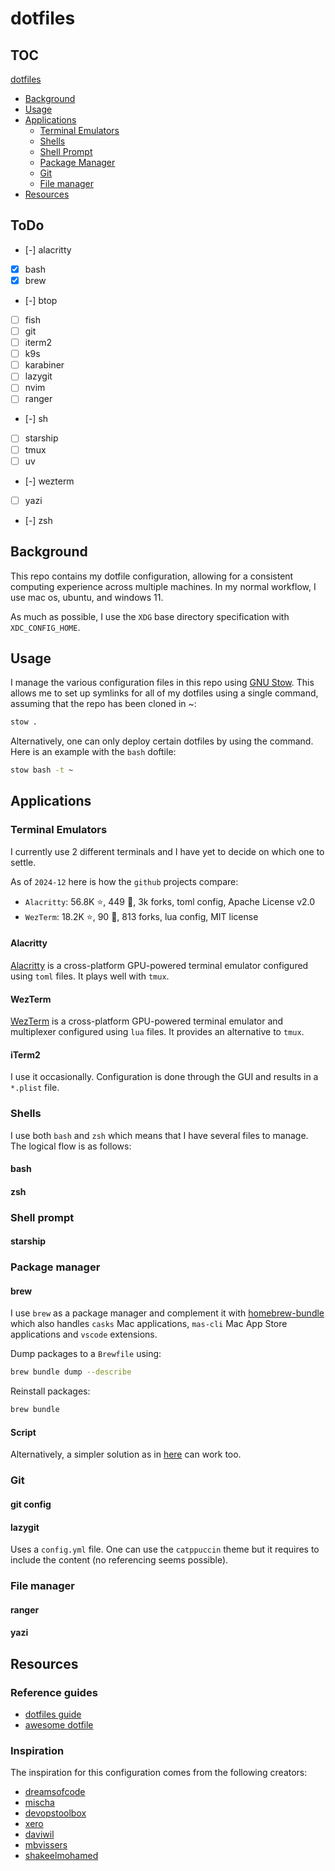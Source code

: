 # dotfiles

## TOC

[dotfiles](#dotfiles)

- [Background](#background)
- [Usage](#usage)
- [Applications](#applications)
  - [Terminal Emulators](#terminal-emulators)
  - [Shells](#shells)
  - [Shell Prompt](#shell-prompt)
  - [Package Manager](#package-manager)
  - [Git](#git)
  - [File manager](#file-manager)
- [Resources](#resources)

## ToDo

- [-] alacritty
- [X] bash
- [X] brew
- [-] btop
- [ ] fish
- [ ] git
- [ ] iterm2
- [ ] k9s
- [ ] karabiner
- [ ] lazygit
- [ ] nvim
- [ ] ranger
- [-] sh
- [ ] starship
- [ ] tmux
- [ ] uv
- [-] wezterm
- [ ] yazi
- [-] zsh

## Background

This repo contains my dotfile configuration, allowing for a consistent computing experience across multiple machines.
In my normal workflow, I use mac os, ubuntu, and windows 11.

As much as possible, I use the ``XDG`` base directory specification with ``XDC_CONFIG_HOME``.

## Usage

I manage the various configuration files in this repo using [GNU Stow](https://www.gnu.org/software/stow/).  This allows me to set up symlinks for all of my dotfiles using a single command, assuming that the repo has been cloned in ~:

```bash
stow .
```

Alternatively, one can only deploy certain dotfiles by using the command. Here is an example with the ``bash`` doftile:

```bash
stow bash -t ~
```

## Applications

### Terminal Emulators

I currently use 2 different terminals and I have yet to decide on which one to settle.

As of ``2024-12`` here is how the ``github`` projects compare:

- ``Alacritty``: 56.8K :star:, 449 :eyes:, 3k forks, toml config, Apache License v2.0
- ``WezTerm``: 18.2K :star:, 90 :eyes:, 813 forks, lua config, MIT license

#### Alacritty

[Alacritty](https://github.com/alacritty/alacritty) is a cross-platform GPU-powered terminal emulator configured using ``toml`` files.
It plays well with ``tmux``.

#### WezTerm

[WezTerm](https://github.com/wez/wezterm) is a cross-platform GPU-powered terminal emulator and multiplexer configured using ``lua`` files.
It provides an alternative to ``tmux``.

#### iTerm2

I use it occasionally. Configuration is done through the GUI and results in a ``*.plist`` file.

### Shells

I use both ``bash`` and ``zsh`` which means that I have several files to manage.
The logical flow is as follows:

#### bash

#### zsh

### Shell prompt

#### starship

### Package manager

#### brew

I use ``brew`` as a package manager and complement it with [homebrew-bundle](https://github.com/Homebrew/homebrew-bundle) which also handles ``casks`` Mac applications, ``mas-cli`` Mac App Store applications and ``vscode`` extensions.

Dump packages to a ``Brewfile`` using:

```bash
brew bundle dump --describe
```

Reinstall packages:

```bash
brew bundle
```

#### Script

Alternatively, a simpler solution as in [here](https://github.com/mathiasbynens/dotfiles/blob/main/brew.sh) can work too.

### Git

#### git config

#### lazygit

Uses a ``config.yml`` file. One can use the ``catppuccin`` theme but it requires to include the content (no referencing seems possible).

### File manager

#### ranger

#### yazi

## Resources

### Reference guides

- [dotfiles guide](https://dotfiles.github.io/)
- [awesome dotfile](https://github.com/webpro/awesome-dotfiles)

### Inspiration

The inspiration for this configuration comes from the following creators:

- [dreamsofcode](https://github.com/dreamsofcode-io/dotfiles)
- [mischa](https://github.com/mischavandenburg/dotfiles/)
- [devopstoolbox](https://github.com/omerxx/dotfiles)
- [xero](https://github.com/xero/dotfiles)
- [daviwil](https://github.com/daviwil/dotfiles)
- [mbvissers](https://github.com/mbvissers/dotfiles)
- [shakeelmohamed](https://github.com/shakeelmohamed/stow-dotfiles)
